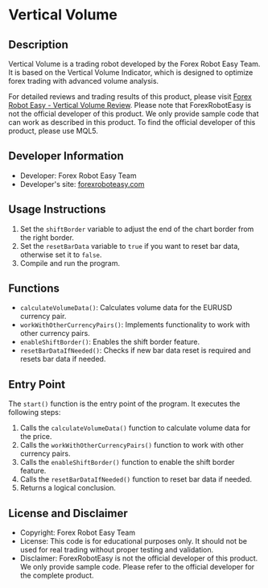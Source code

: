 # Vertical Volume

## Description
Vertical Volume is a trading robot developed by the Forex Robot Easy Team. It is based on the Vertical Volume Indicator, which is designed to optimize forex trading with advanced volume analysis. 

For detailed reviews and trading results of this product, please visit [Forex Robot Easy - Vertical Volume Review](https://forexroboteasy.com/forex-robot-review/vertical-volume-review-optimize-forex-trading-with-advanced-volume-indicator/). Please note that ForexRobotEasy is not the official developer of this product. We only provide sample code that can work as described in this product. To find the official developer of this product, please use MQL5.

## Developer Information
- Developer: Forex Robot Easy Team
- Developer's site: [forexroboteasy.com](https://forexroboteasy.com)

## Usage Instructions
1. Set the `shiftBorder` variable to adjust the end of the chart border from the right border.
2. Set the `resetBarData` variable to `true` if you want to reset bar data, otherwise set it to `false`.
3. Compile and run the program.

## Functions
- `calculateVolumeData()`: Calculates volume data for the EURUSD currency pair.
- `workWithOtherCurrencyPairs()`: Implements functionality to work with other currency pairs.
- `enableShiftBorder()`: Enables the shift border feature.
- `resetBarDataIfNeeded()`: Checks if new bar data reset is required and resets bar data if needed.

## Entry Point
The `start()` function is the entry point of the program. It executes the following steps:
1. Calls the `calculateVolumeData()` function to calculate volume data for the price.
2. Calls the `workWithOtherCurrencyPairs()` function to work with other currency pairs.
3. Calls the `enableShiftBorder()` function to enable the shift border feature.
4. Calls the `resetBarDataIfNeeded()` function to reset bar data if needed.
5. Returns a logical conclusion.

## License and Disclaimer
- Copyright: Forex Robot Easy Team
- License: This code is for educational purposes only. It should not be used for real trading without proper testing and validation.
- Disclaimer: ForexRobotEasy is not the official developer of this product. We only provide sample code. Please refer to the official developer for the complete product.
